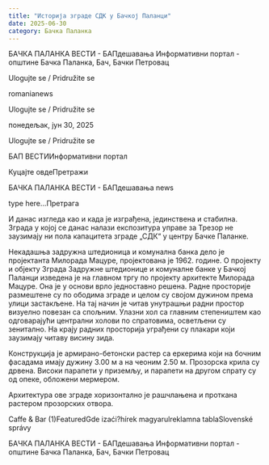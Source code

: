```yaml
---
title: "Историја зграде СДК у Бачкој Паланци"
date: 2025-06-30
category: Бачка Паланка
---
```


БАЧКА ПАЛАНКА ВЕСТИ - БАПдешавања Информативни портал - општине Бачка Паланка, Бач, Бачки Петровац

Ulogujte se / Pridružite se

romanianews

Ulogujte se / Pridružite se

понедељак, јун 30, 2025

Ulogujte se / Pridružite se

БАП ВЕСТИИнформативни портал

Куцајте овдеПретражи

БАЧКА ПАЛАНКА ВЕСТИ - БАПдешавања news

type here...Претрага

И данас изгледа као и када је изграђена, јединствена и стабилна. Зграда у којој се данас налази експозитура управе за Трезор не заузимају ни пола капацитета зграде „СДК“ у центру Бачке Паланке.

Некадашња задружна штедионица и комунална банка дело је пројектанта Милорада Мацуре, пројектована је 1962. године.
О пројекту и објекту
Зграда Задружне штедионице и комуналне банке у Бачкој Паланци изведена је на главном тргу по пројекту архитекте Милорада Мацуре. Она је у основи врло једноставно решена. Радне просторије размештене су по ободима зграде и целом су својом дужином према улици застакљене. На тај начин је читав унутрашњи радни простор визуелно повезан са спољним. Улазни хол са главним степеништем као одговарајући централни холови по спратовима, осветљени су зенитално. На крају радних просторија уграђени су плакари који заузимају читаву висину зида.


Конструкција је армирано-бетонски растер са еркерима који на бочним фасадама имају дужину 3.00 м а на чеоним 2.50 м. Прозорска крила су дрвена. Високи парапети у приземљу, и парапети на другом спрату су од опеке, обложени мермером.


Архитектура ове зграде хоризонтално је рашчлањена и проткана растером прозорских отвора.

Caffe & Bar (1)FeaturedGde izaći?hírek magyarulreklamna tablaSlovenské správy

БАЧКА ПАЛАНКА ВЕСТИ - БАПдешавања Информативни портал - општине Бачка Паланка, Бач, Бачки Петровац
